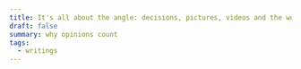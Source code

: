```yaml
---
title: It's all about the angle: decisions, pictures, videos and the world.
draft: false
summary: why opinions count
tags:
  - writings
---
```

 
